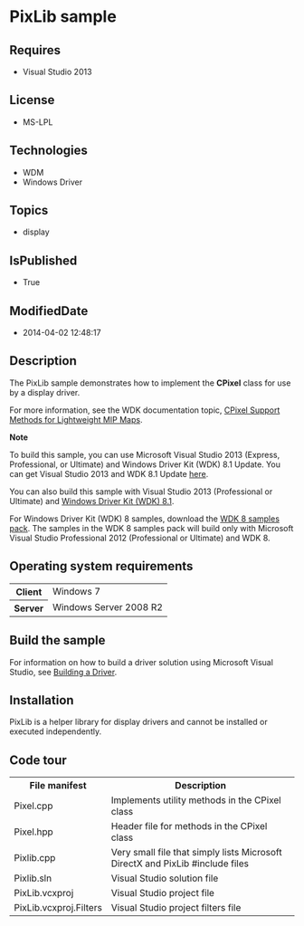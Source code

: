 # PixLib sample
## Requires
* Visual Studio 2013
## License
* MS-LPL
## Technologies
* WDM
* Windows Driver
## Topics
* display
## IsPublished
* True
## ModifiedDate
* 2014-04-02 12:48:17
## Description

<div id="mainSection">
<p>The PixLib sample demonstrates how to implement the <b>CPixel</b> class for use by a display driver.</p>
<p>For more information, see the WDK documentation topic, <a href="http://msdn.microsoft.com/en-us/library/windows/hardware/ff540585">
CPixel Support Methods for Lightweight MIP Maps</a>.</p>
<p></p>
<p class="note"><b>Note</b>&nbsp;&nbsp;</p>
<p class="note">To build this sample, you can use Microsoft Visual Studio&nbsp;2013 (Express, Professional, or Ultimate) and Windows Driver Kit (WDK)&nbsp;8.1 Update. You can get Visual Studio&nbsp;2013 and WDK&nbsp;8.1 Update
<a href="http://go.microsoft.com/fwlink/p/?LInkID=239721">here</a>.</p>
<p class="note">You can also build this sample with Visual Studio&nbsp;2013 (Professional or Ultimate) and
<a href="http://go.microsoft.com/fwlink/p/?LInkID=391348">Windows Driver Kit (WDK)&nbsp;8.1</a>.</p>
<p class="note">For Windows Driver Kit (WDK)&nbsp;8 samples, download the <a href=" http://go.microsoft.com/fwlink/?LinkId=317090">
WDK&nbsp;8 samples pack</a>. The samples in the WDK&nbsp;8 samples pack will build only with Microsoft Visual Studio Professional&nbsp;2012 (Professional or Ultimate) and WDK&nbsp;8.</p>
<p></p>
<h2>Operating system requirements</h2>
<table>
<tbody>
<tr>
<th>Client</th>
<td><dt>Windows&nbsp;7 </dt></td>
</tr>
<tr>
<th>Server</th>
<td><dt>Windows Server&nbsp;2008&nbsp;R2 </dt></td>
</tr>
</tbody>
</table>
<h2>Build the sample</h2>
<p>For information on how to build a driver solution using Microsoft Visual Studio, see
<a href="http://msdn.microsoft.com/en-us/library/windows/hardware/ff554644">Building a Driver</a>.</p>
<h2><a id="installation"></a><a id="INSTALLATION"></a>Installation</h2>
<p>PixLib is a helper library for display drivers and cannot be installed or executed independently.</p>
<h2><a id="Code_tour"></a><a id="code_tour"></a><a id="CODE_TOUR"></a>Code tour</h2>
<table>
<tbody>
<tr>
<th>File manifest</th>
<th>Description</th>
</tr>
<tr>
<td>Pixel.cpp</td>
<td>Implements utility methods in the CPixel class</td>
</tr>
<tr>
<td>Pixel.hpp</td>
<td>Header file for methods in the CPixel class</td>
</tr>
<tr>
<td>Pixlib.cpp</td>
<td>Very small file that simply lists Microsoft DirectX and PixLib #include files</td>
</tr>
<tr>
<td>Pixlib.sln</td>
<td>Visual Studio solution file </td>
</tr>
<tr>
<td>PixLib.vcxproj</td>
<td>Visual Studio project file</td>
</tr>
<tr>
<td>PixLib.vcxproj.Filters</td>
<td>Visual Studio project filters file</td>
</tr>
</tbody>
</table>
</div>
